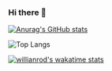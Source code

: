 ### Hi there 👋

<!--
**b0m313/b0m313** is a ✨ _special_ ✨ repository because its `README.md` (this file) appears on your GitHub profile.

Here are some ideas to get you started:

- 🔭 I’m currently working on ...
- 🌱 I’m currently learning ...
- 👯 I’m looking to collaborate on ...
- 🤔 I’m looking for help with ...
- 💬 Ask me about ...
- 📫 How to reach me: ...
- 😄 Pronouns: ...
- ⚡ Fun fact: ...
-->

[![Anurag's GitHub stats](https://github-readme-stats.vercel.app/api?username=b0m313&show_icons=true&theme=vue-dark&count_private=true)](https://github.com/b0m313/github-readme-stats)


![Top Langs](https://github-readme-stats.vercel.app/api/top-langs/?username=b0m313&layout=demo&theme=vue-dark&count_private=true)

[![willianrod's wakatime stats](https://github-readme-stats.vercel.app/api/wakatime?username=b0m313)](https://github.com/b0m313/github-readme-stats)
